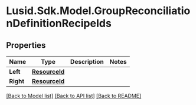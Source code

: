 # Lusid.Sdk.Model.GroupReconciliationDefinitionRecipeIds

## Properties

Name | Type | Description | Notes
------------ | ------------- | ------------- | -------------
**Left** | [**ResourceId**](ResourceId.md) |  | 
**Right** | [**ResourceId**](ResourceId.md) |  | 

[[Back to Model list]](../README.md#documentation-for-models) [[Back to API list]](../README.md#documentation-for-api-endpoints) [[Back to README]](../README.md)

